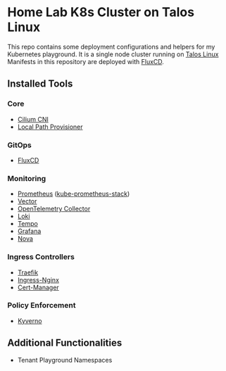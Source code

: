 # Home Lab K8s Cluster on Talos Linux

This repo contains some deployment configurations and helpers for my Kubernetes
playground. It is a single node cluster running on [Talos Linux](https://talos.dev)
Manifests in this repository are deployed with [FluxCD](https://fluxcd.io).

## Installed Tools

### Core

- [Cilium CNI](https://cilium.io)
- [Local Path Provisioner](https://github.com/rancher/local-path-provisioner)

### GitOps

- [FluxCD](https://fluxcd.io)

### Monitoring

- [Prometheus](https://prometheus.io)
  ([kube-prometheus-stack](https://github.com/prometheus-community/helm-charts/tree/main/charts/kube-prometheus-stack))
- [Vector](https://vector.dev)
- [OpenTelemetry Collector](https://opentelemetry.io/docs/collector/)
- [Loki](https://grafana.com/oss/loki)
- [Tempo](https://grafana.com/oss/tempo)
- [Grafana](https://grafana.com/oss/grafana)
- [Nova](https://nova.docs.fairwinds.com)

### Ingress Controllers

- [Traefik](https://traefik.io/traefik)
- [Ingress-Nginx](https://kubernetes.github.io/ingress-nginx/)
- [Cert-Manager](https://cert-manager.io)

### Policy Enforcement

- [Kyverno](https://kyverno.io)

## Additional Functionalities

- Tenant Playground Namespaces
